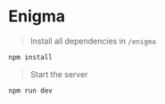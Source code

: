# Enigma

> Install all dependencies in `/enigma`
```bash
npm install
```

> Start the server
```bash
npm run dev
```
